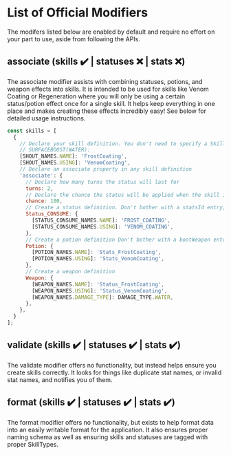 # List of Official Modifiers
The modifers listed below are enabled by default and require no effort on your part to use, aside from following the APIs.


## associate (skills :heavy_check_mark: | statuses :x: | stats :x:)
The associate modifier assists with combining statuses, potions, and weapon effects into skills. It is intended to be used for skills like Venom Coating or Regeneration where you will only be using a certain status/potion effect once for a single skill. It helps keep everything in one place and makes creating these effects incredibly easy! See below for detailed usage instructions.

```javascript
const skills = [
  {
    // Declare your skill definition. You don't need to specify a SkillProperties, it will be done for you! (If you need to specify other behavior, go for it! It won't be overridden). If you want to surface boost the status, just ensure the SURFACEBOOST declaration is at the end and has no space or semicolon at the end, like so:
    // SURFACEBOOST(WATER):
    [SHOUT_NAMES.NAME]: 'FrostCoating',
    [SHOUT_NAMES.USING]: 'VenomCoating',
    // Declare an associate property in any skill definition
    'associate': {
      // Declare how many turns the status will last for
      turns: 2,
      // Declare the chance the status will be applied when the skill is cast
      chance: 100,
      // Create a status definition. Don't bother with a statsId entry, it's done for you!
      Status_CONSUME: {
        [STATUS_CONSUME_NAMES.NAME]: 'FROST_COATING',
        [STATUS_CONSUME_NAMES.USING]: 'VENOM_COATING',
      },
      // Create a potion definition Don't bother with a bootWeapon entry, it's done for you!
      Potion: {
        [POTION_NAMES.NAME]: 'Stats_FrostCoating',
        [POTION_NAMES.USING]: 'Stats_VenomCoating',
      },
      // Create a weapon definition
      Weapon: {
        [WEAPON_NAMES.NAME]: 'Status_FrostCoating',
        [WEAPON_NAMES.USING]: 'Status_VenomCoating',
        [WEAPON_NAMES.DAMAGE_TYPE]: DAMAGE_TYPE.WATER,
      },
    },
  }
];
```


## validate (skills :heavy_check_mark: | statuses :heavy_check_mark: | stats :heavy_check_mark:)
The validate modifier offers no functionality, but instead helps ensure you create skills correctly. It looks for things like duplicate stat names, or invalid stat names, and notifies you of them.


## format (skills :heavy_check_mark: | statuses :heavy_check_mark: | stats :heavy_check_mark:)
The format modifier offers no functionality, but exists to help format data into an easily writable format for the application. It also ensures proper naming schema as well as ensuring skills and statuses are tagged with proper SkillTypes.